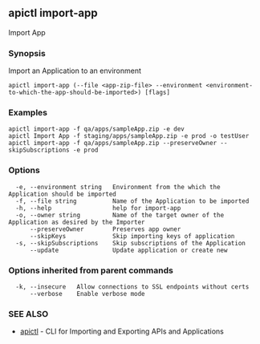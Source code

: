 ## apictl import-app

Import App

### Synopsis


Import an Application to an environment

```
apictl import-app (--file <app-zip-file> --environment <environment-to-which-the-app-should-be-imported>) [flags]
```

### Examples

```
apictl import-app -f qa/apps/sampleApp.zip -e dev
apictl Import App -f staging/apps/sampleApp.zip -e prod -o testUser
apictl import-app -f qa/apps/sampleApp.zip --preserveOwner --skipSubscriptions -e prod
```

### Options

```
  -e, --environment string   Environment from the which the Application should be imported
  -f, --file string          Name of the Application to be imported
  -h, --help                 help for import-app
  -o, --owner string         Name of the target owner of the Application as desired by the Importer
      --preserveOwner        Preserves app owner
      --skipKeys             Skip importing keys of application
  -s, --skipSubscriptions    Skip subscriptions of the Application
      --update               Update application or create new
```

### Options inherited from parent commands

```
  -k, --insecure   Allow connections to SSL endpoints without certs
      --verbose    Enable verbose mode
```

### SEE ALSO
* [apictl](apictl.md)	 - CLI for Importing and Exporting APIs and Applications

